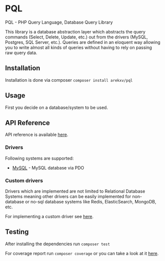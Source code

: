 # PQL

PQL - PHP Query Language, Database Query Library

This library is a database abstraction layer which abstracts the query commands (Select, Delete, Update, etc.) out from the
drivers (MySQL, Postgres, SQL Server, etc.). Queries are defined in an eloquent way allowing you to
write almost all kinds of queries without having to rely on passing raw query data.

## Installation

Installation is done via composer `composer install arekxv/pql`

## Usage

First you decide on a database/system to be used. 

## API Reference

API reference is available [here](api/index.html).

### Drivers

Following systems are supported:

* [MySQL](drivers/mysql.md) - MySQL database via PDO

### Custom drivers

Drivers which are implemented are not limited to Relational Database Systems meaning other drivers
can be easily implemented for non-database or no-sql database systems like Redis, ElasticSearch, MongoDB, etc.

For implementing a custom driver see [here](custom-drivers.md).

## Testing

After installing the dependencies run `composer test`

For coverage report run `composer coverage` or you can take a look at it [here](https://scrutinizer-ci.com/g/ArekX/PQL/?branch=master).